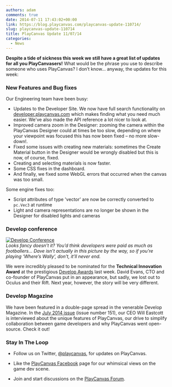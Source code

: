 ```yaml
---
authors: adam
comments: true
date: 2014-07-11 17:43:02+00:00
link: https://blog.playcanvas.com/playcanvas-update-110714/
slug: playcanvas-update-110714
title: PlayCanvas Update 11/07/14
categories:
  - News
---
```


**Despite a tide of sickness this week we still have a great list of updates for all you PlayCanvasers!** What would be the phrase you use to describe someone who uses PlayCanvas? I don’t know... anyway, the updates for this week:

### New Features and Bug fixes

Our Engineering team have been busy:

- Updates to the Developer Site. We now have full search functionality on [developer.playcanvas.com](https://developer.playcanvas.com) which makes finding what you need much easier. We've also made the API reference a lot nicer to look at.
- Improved camera zoom in the Designer: zooming the camera within the PlayCanvas Designer could at times be too slow, depending on where your viewpoint was focused this has now been fixed – no more slow-down!.
- Fixed some issues with creating new materials: sometimes the Create Material button in the Designer would be wrongly disabled but this is now, of course, fixed.
- Creating and selecting materials is now faster.
- Some CSS fixes in the dashboard.
- And finally, we fixed some WebGL errors that occurred when the canvas was too small.

Some engine fixes too:

- Script attributes of type 'vector' are now be correctly converted to `pc.Vec3` at runtime
- Light and camera representations are no longer be shown in the Designer for disabled lights and cameras

### Develop conference

[![Develop Conference](/img/Develop-Conference.jpg)](/img/Develop-Conference.jpg)
<br />_Looks fancy doesn’t it? You’d think developers were paid as much as footballers... Dave isn’t actually in this picture by the way, so if you’re playing ‘Where’s Wally’, don’t, it’ll never end._

We were incredibly pleased to be nominated for the **Technical Innovation Award** at the prestigious [Develop Awards](https://www.developawards.com/) last week. David Evans, CTO and co-founder of PlayCanvas put in an appearance, but sadly, we lost out to Oculus and their Rift. Next year, however, the story will be very different.

### Develop Magazine

We have been featured in a double-page spread in the venerable Develop Magazine. In the [July 2014 issue](http://www.develop-online.net/magazine/digital-edition) (issue number 151), our CEO Will Eastcott is interviewed about the unique features of PlayCanvas, our drive to simplify collaboration between game developers and why PlayCanvas went open-source. Check it out!

### Stay In The Loop

- Follow us on Twitter, [@playcanvas](https://twitter.com/playcanvas), for updates on PlayCanvas.

- Like the [PlayCanvas Facebook](https://facebook.com/playcanvas) page for our whimsical views on the game dev scene.

- Join and start discussions on the [PlayCanvas Forum](https://forum.playcanvas.com/).
